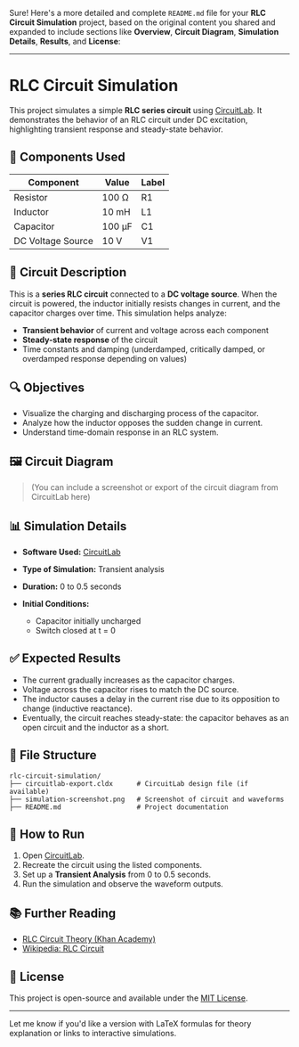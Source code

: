 Sure! Here's a more detailed and complete `README.md` file for your **RLC Circuit Simulation** project, based on the original content you shared and expanded to include sections like **Overview**, **Circuit Diagram**, **Simulation Details**, **Results**, and **License**:

---

# RLC Circuit Simulation

This project simulates a simple **RLC series circuit** using [CircuitLab](https://www.circuitlab.com/). It demonstrates the behavior of an RLC circuit under DC excitation, highlighting transient response and steady-state behavior.

## 🔧 Components Used

| Component         | Value  | Label |
| ----------------- | ------ | ----- |
| Resistor          | 100 Ω  | R1    |
| Inductor          | 10 mH  | L1    |
| Capacitor         | 100 μF | C1    |
| DC Voltage Source | 10 V   | V1    |

## 🧩 Circuit Description

This is a **series RLC circuit** connected to a **DC voltage source**. When the circuit is powered, the inductor initially resists changes in current, and the capacitor charges over time. This simulation helps analyze:

* **Transient behavior** of current and voltage across each component
* **Steady-state response** of the circuit
* Time constants and damping (underdamped, critically damped, or overdamped response depending on values)

## 🔍 Objectives

* Visualize the charging and discharging process of the capacitor.
* Analyze how the inductor opposes the sudden change in current.
* Understand time-domain response in an RLC system.

## 🖼️ Circuit Diagram

> (You can include a screenshot or export of the circuit diagram from CircuitLab here)

## 📊 Simulation Details

* **Software Used:** [CircuitLab](https://www.circuitlab.com/)
* **Type of Simulation:** Transient analysis
* **Duration:** 0 to 0.5 seconds
* **Initial Conditions:**

  * Capacitor initially uncharged
  * Switch closed at t = 0

## ✅ Expected Results

* The current gradually increases as the capacitor charges.
* Voltage across the capacitor rises to match the DC source.
* The inductor causes a delay in the current rise due to its opposition to change (inductive reactance).
* Eventually, the circuit reaches steady-state: the capacitor behaves as an open circuit and the inductor as a short.

## 📂 File Structure

```
rlc-circuit-simulation/
├── circuitlab-export.cldx      # CircuitLab design file (if available)
├── simulation-screenshot.png   # Screenshot of circuit and waveforms
├── README.md                   # Project documentation
```

## 🚀 How to Run

1. Open [CircuitLab](https://www.circuitlab.com/editor/).
2. Recreate the circuit using the listed components.
3. Set up a **Transient Analysis** from 0 to 0.5 seconds.
4. Run the simulation and observe the waveform outputs.

## 📚 Further Reading

* [RLC Circuit Theory (Khan Academy)](https://www.khanacademy.org/science/electrical-engineering/ee-circuit-analysis-topic/ee-natural-and-forced-response/a/ee-rlc-natural-response)
* [Wikipedia: RLC Circuit](https://en.wikipedia.org/wiki/RLC_circuit)

## 📄 License

This project is open-source and available under the [MIT License](LICENSE).

---

Let me know if you'd like a version with LaTeX formulas for theory explanation or links to interactive simulations.

